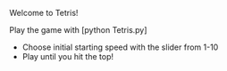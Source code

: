 Welcome to Tetris!

Play the game with [python Tetris.py]
- Choose initial starting speed with the slider from 1-10
- Play until you hit the top!
